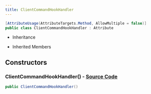 ```yaml
---
title: ClientCommandHookHandler
---
```


```csharp
[AttributeUsage(AttributeTargets.Method, AllowMultiple = false)]
public class ClientCommandHookHandler : Attribute
```

- Inheritance

- Inherited Members

## Constructors

### **ClientCommandHookHandler()** - [Source Code](https://github.com/swiftly-solution/swiftlys2/blob/main/managed/src/SwiftlyS2.Shared/Modules/Commands/Attributes/ClientCommandHookHandlerAttribute.cs#L6)

```csharp
public ClientCommandHookHandler()
```

